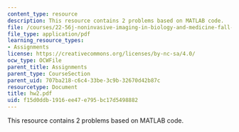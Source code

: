 ```yaml
---
content_type: resource
description: This resource contains 2 problems based on MATLAB code.
file: /courses/22-56j-noninvasive-imaging-in-biology-and-medicine-fall-2005/f15d0ddb1916ee47e795bc17d5498882_hw2.pdf
file_type: application/pdf
learning_resource_types:
- Assignments
license: https://creativecommons.org/licenses/by-nc-sa/4.0/
ocw_type: OCWFile
parent_title: Assignments
parent_type: CourseSection
parent_uid: 707ba218-c6c4-33be-3c9b-32670d42b87c
resourcetype: Document
title: hw2.pdf
uid: f15d0ddb-1916-ee47-e795-bc17d5498882
---
```

This resource contains 2 problems based on MATLAB code.